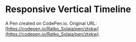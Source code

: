 # Responsive Vertical Timeline

A Pen created on CodePen.io. Original URL: [https://codepen.io/Ratko_Solaja/pen/ztxkw](https://codepen.io/Ratko_Solaja/pen/ztxkw).


